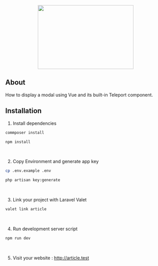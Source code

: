 

<p align="center"><img src="https://github.com/capsulescodes/articles/blob/main/capsules-articles-image.png" width="300px" height="200px" /></p>


## About

How to display a modal using Vue and its built-in Teleport component.


## Installation

1. Install dependencies

```bash
commposer install

npm install
```

<br>

2. Copy Environment and generate app key

```bash
cp .env.example .env

php artisan key:generate
```

<br>

3. Link your project with Laravel Valet

```bash
valet link article
```

<br>

4. Run development server script

```bash
npm run dev
```

<br>

5. Visit your website : http://article.test
